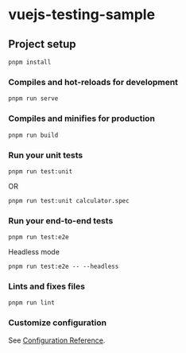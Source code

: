 # vuejs-testing-sample

## Project setup

```
pnpm install
```

### Compiles and hot-reloads for development

```
pnpm run serve
```

### Compiles and minifies for production

```
pnpm run build
```

### Run your unit tests

```
pnpm run test:unit
```

OR

```
pnpm run test:unit calculator.spec
```

### Run your end-to-end tests

```
pnpm run test:e2e
```

Headless mode

```
pnpm run test:e2e -- --headless
```

### Lints and fixes files

```
pnpm run lint
```

### Customize configuration

See [Configuration Reference](https://cli.vuejs.org/config/).
